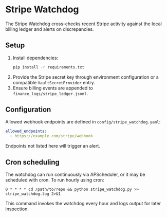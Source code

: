# Stripe Watchdog

The Stripe Watchdog cross-checks recent Stripe activity against the local
billing ledger and alerts on discrepancies.

## Setup

1. Install dependencies:
   ```bash
   pip install -r requirements.txt
   ```
2. Provide the Stripe secret key through environment configuration or a
   compatible `VaultSecretProvider` entry.
3. Ensure billing events are appended to `finance_logs/stripe_ledger.jsonl`.

## Configuration

Allowed webhook endpoints are defined in
`config/stripe_watchdog.yaml`:

```yaml
allowed_endpoints:
  - https://example.com/stripe/webhook
```

Endpoints not listed here will trigger an alert.

## Cron scheduling

The watchdog can run continuously via APScheduler, or it may be scheduled
with cron. To run hourly using cron:

```
0 * * * * cd /path/to/repo && python stripe_watchdog.py >> stripe_watchdog.log 2>&1
```

This command invokes the watchdog every hour and logs output for later
inspection.
